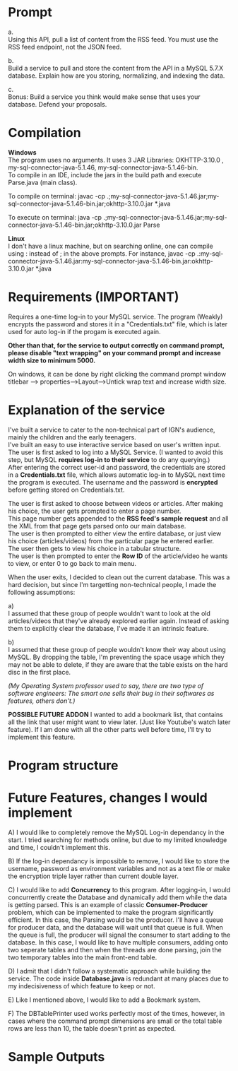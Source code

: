 # Prompt
a.  
Using this API, pull a list of content from the RSS feed. You must use the RSS feed endpoint, not the JSON feed.  

b.  
Build a service to pull and store the content from the API in a MySQL 5.7.X database. Explain how are you storing, normalizing, and indexing the data.  

c.  
Bonus: Build a service you think would make sense that uses your database. Defend your proposals.  

# Compilation
**Windows**  
The program uses no arguments. It uses 3 JAR Libraries: OKHTTP-3.10.0 , my-sql-connector-java-5.1.46, my-sql-connector-java-5.1.46-bin.  
To compile in an IDE, include the jars in the build path and execute Parse.java (main class).  

To compile on terminal: javac -cp .;my-sql-connector-java-5.1.46.jar;my-sql-connector-java-5.1.46-bin.jar;okhttp-3.10.0.jar \*.java 

To execute on terminal: java -cp .;my-sql-connector-java-5.1.46.jar;my-sql-connector-java-5.1.46-bin.jar;okhttp-3.10.0.jar Parse  

**Linux**  
I don't have a linux machine, but on searching online, one can compile using : instead of ; in the above prompts.  For instance, javac -cp .\:my-sql-connector-java-5.1.46.jar\:my-sql-connector-java-5.1.46-bin.jar\:okhttp-3.10.0.jar \*.java

# Requirements (IMPORTANT)  
Requires a one-time log-in to your MySQL service. The program (Weakly) encrypts the password and stores it in a "Credentials.txt" file, which is later used for auto log-in if the progam is executed again.  

**Other than that, for the service to output correctly on command prompt, please disable "text wrapping" on your command prompt and increase width size to minimum 5000.**   

On windows, it can be done by right clicking the command prompt window titlebar --> properties-->Layout-->Untick wrap text and increase width size.  

# Explanation of the service
I've built a service to cater to the non-technical part of IGN's audience, mainly the children and the early teenagers.  
I've built an easy to use interactive service based on user's written input.  
The user is first asked to log into a MySQL Service. (I wanted to avoid this step, but MySQL **requires log-in to their service** to do any querying.)  
After entering the correct user-id and password, the credentials are stored in a **Credentials.txt** file, which allows automatic log-in to MySQL next time the program is executed. The username and the password is **encrypted** before getting stored on Credentials.txt.  

The user is first asked to choose between videos or articles. After making his choice, the user gets prompted to enter a page number.  
This page number gets appended to the **RSS feed's sample request** and all the XML from that page gets parsed onto our main database.  
The user is then prompted to either view the entire database, or just view his choice (articles/videos) from the particular page he entered earlier.  
The user then gets to view his choice in a tabular structure.  
The user is then prompted to enter the **Row ID** of the article/video he wants to view, or enter 0 to go back to main menu. 

When the user exits, I decided to clean out the current database. This was a hard decision, but since I'm targetting non-technical people, I made the following assumptions:  

a)  
I assumed that these group of people wouldn't want to look at the old articles/videos that they've already explored earlier again. Instead of asking them to explicitly clear the database, I've made it an intrinsic feature.   

b)  
I assumed that these group of people wouldn't know their way about using MySQL. By dropping the table, I'm preventing the space usage which they may not be able to delete, if they are aware that the table exists on the hard disc in the first place.  

*(My Operating System professor used to say, there are two type of software engineers: The smart one sells their bug in their softwares as features, others don't.)*

**POSSIBLE FUTURE ADDON** I wanted to add a bookmark list, that contains all the link that user might want to view later. (Just like Youtube's watch later feature). If I am done with all the other parts well before time, I'll try to implement this feature.

# Program structure


# Future Features, changes I would implement  
A) I would like to completely remove the MySQL Log-in dependancy in the start. I tried searching for methods online, but due to my limited knowledge and time, I couldn't implement this.  

B) If the log-in dependancy is impossible to remove, I would like to store the username, password as environment variables and not as a text file or make the encryption triple layer rather than current double layer.

C) I would like to add **Concurrency** to this program. After logging-in, I would concurrently create the Database and dynamically add them while the data is getting parsed. This is an example of classic **Consumer-Producer** problem, which can be implemented to make the program significantly efficient. In this case, the Parsing would be the producer. I'll have a queue for producer data, and the database will wait until that queue is full. When the queue is full, the producer will signal the consumer to start adding to the database. In this case, I would like to have multiple consumers, adding onto two seperate tables and then when the threads are done parsing, join the two temporary tables into the main front-end table.  

D) I admit that I didn't follow a systematic approach while building the service. The code inside **Database.java** is redundant at many places due to my indecisiveness of which feature to keep or not.  

E) Like I mentioned above, I would like to add a Bookmark system. 

F) The DBTablePrinter used works perfectly most of the times, however, in cases where the command prompt dimensions are small or the total table rows are less than 10, the table doesn't print as expected. 

# Sample Outputs



